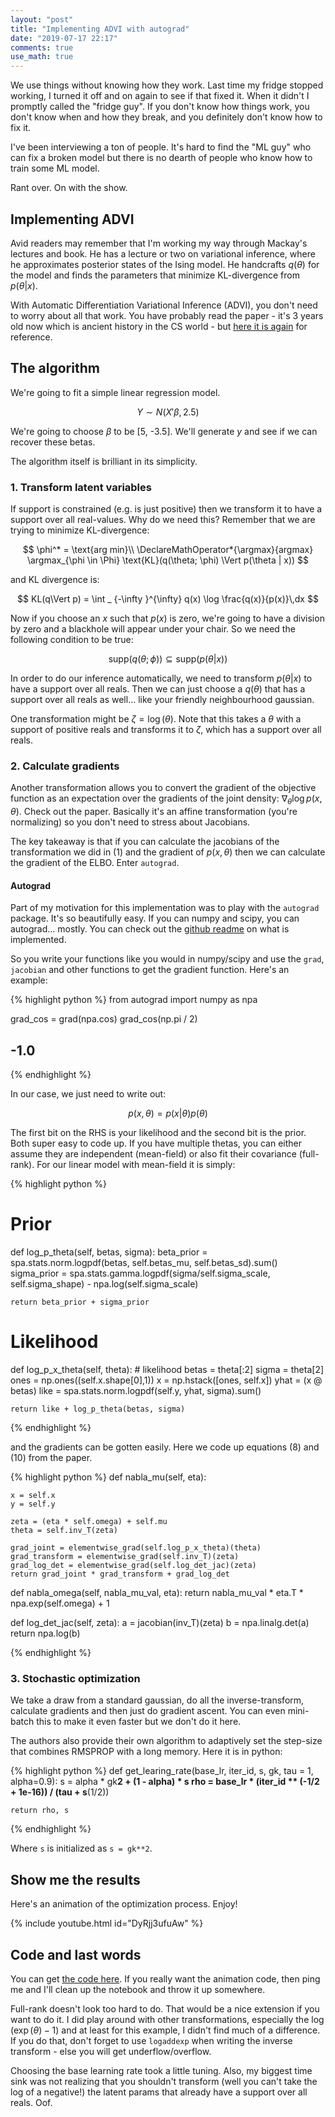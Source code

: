 ```yaml
---
layout: "post"
title: "Implementing ADVI with autograd"
date: "2019-07-17 22:17"
comments: true
use_math: true
---
```


We use things without knowing how they work. Last time my fridge stopped working, I turned it off and on again to see if that fixed it. When it didn't I promptly called the "fridge guy". If you don't know how things work, you don't know when and how they break, and you definitely don't know how to fix it.

I've been interviewing a ton of people. It's hard to find the "ML guy" who can fix a broken model but there is no dearth of people who know how to train some ML model.

Rant over. On with the show.

## Implementing ADVI

Avid readers may remember that I'm working my way through Mackay's lectures and book. He has a lecture or two on variational inference, where he approximates posterior states of the Ising model. He handcrafts $q(\theta)$ for the model and finds the parameters that minimize KL-divergence from $p(\theta \vert x)$.

With Automatic Differentiation Variational Inference (ADVI), you don't need to worry about all that work. You have probably read the paper - it's 3 years old now which is ancient history in the CS world - but [here it is again](https://arxiv.org/pdf/1603.00788.pdf) for reference.

## The algorithm

We're going to fit a simple linear regression model.

$$
Y \sim N(X'\beta, 2.5)
$$

We're going to choose $\beta$ to be [5, -3.5]. We'll generate $y$ and see if we can recover these betas.

The algorithm itself is brilliant in its simplicity.

### 1. Transform latent variables ###

If support is constrained (e.g. is just positive) then we transform it to have a support over all real-values. Why do we need this? Remember that we are trying to minimize KL-divergence:

$$
\phi^* = \text{arg min}\\
\DeclareMathOperator*{\argmax}{argmax}
\argmax_{\phi \in \Phi} \text{KL}(q(\theta; \phi) \Vert p(\theta | x))
$$

and KL divergence is:

$$
KL(q\Vert p) = \int _ {-\infty }^{\infty} q(x) \log \frac{q(x)}{p(x)}\,dx
$$

Now if you choose an $x$ such that $p(x)$ is zero, we're going to have a division by zero and a blackhole will appear under your chair. So we need the following condition to be true:

$$
\text{supp}(q(\theta;\phi)) \subseteq \text{supp}(p(\theta\vert x))
$$

In order to do our inference automatically, we need to transform $p(\theta \vert x)$ to have a support over all reals. Then we can just choose a $q(\theta)$ that has a support over all reals as well... like your friendly neighbourhood gaussian.

One transformation might be $\zeta = \log(\theta)$. Note that this takes a $\theta$ with a support of positive reals and transforms it to $\zeta$, which has a support over all reals.

### 2. Calculate gradients

Another transformation allows you to convert the gradient of the objective function as an expectation over the gradients of the joint density: $\nabla_{\theta}\log p(x, \theta)$. Check out the paper. Basically it's an affine transformation (you're normalizing) so you don't need to stress about Jacobians.

The key takeaway is that if you can calculate the jacobians of the transformation we did in (1) and the gradient of $p(x, \theta)$ then we can calculate the gradient of the ELBO. Enter `autograd`.

#### Autograd

Part of my motivation for this implementation was to play with the `autograd` package. It's so beautifully easy. If you can numpy and scipy, you can autograd... mostly. You can check out the [github readme](https://github.com/HIPS/autograd) on what is implemented.

So you write your functions like you would in numpy/scipy and use the `grad`, `jacobian` and other functions to get the gradient function. Here's an example:

{% highlight python %}
from autograd import numpy as npa

grad_cos = grad(npa.cos)
grad_cos(np.pi / 2)

## -1.0
{% endhighlight %}

In our case, we just need to write out:

$$p(x, \theta) = p(x | \theta)p(\theta)$$

The first bit on the RHS is your likelihood and the second bit is the prior. Both super easy to code up. If you have multiple thetas, you can either assume they are independent (mean-field) or also fit their covariance (full-rank). For our linear model with mean-field it is simply:

{% highlight python %}

# Prior
def log_p_theta(self, betas, sigma):
    beta_prior = spa.stats.norm.logpdf(betas, self.betas_mu, self.betas_sd).sum()
    sigma_prior = spa.stats.gamma.logpdf(sigma/self.sigma_scale,
                                         self.sigma_shape) - npa.log(self.sigma_scale)

    return beta_prior + sigma_prior

# Likelihood
def log_p_x_theta(self, theta):
    # likelihood
    betas = theta[:2]
    sigma = theta[2]
    ones = np.ones((self.x.shape[0],1))
    x = np.hstack([ones, self.x])
    yhat = (x @ betas)
    like = spa.stats.norm.logpdf(self.y, yhat, sigma).sum()

    return like + log_p_theta(betas, sigma)

{% endhighlight %}

and the gradients can be gotten easily. Here we code up equations (8) and (10) from the paper.

{% highlight python %}
def nabla_mu(self, eta):

    x = self.x
    y = self.y

    zeta = (eta * self.omega) + self.mu
    theta = self.inv_T(zeta)

    grad_joint = elementwise_grad(self.log_p_x_theta)(theta)
    grad_transform = elementwise_grad(self.inv_T)(zeta)
    grad_log_det = elementwise_grad(self.log_det_jac)(zeta)
    return grad_joint * grad_transform + grad_log_det

def nabla_omega(self, nabla_mu_val, eta):
    return nabla_mu_val * eta.T * npa.exp(self.omega) + 1

def log_det_jac(self, zeta):
    a = jacobian(inv_T)(zeta)
    b = npa.linalg.det(a)
    return npa.log(b)

{% endhighlight %}

### 3. Stochastic optimization ###

We take a draw from a standard gaussian, do all the inverse-transform, calculate gradients and then just do gradient ascent. You can even mini-batch this to make it even faster but we don't do it here.

The authors also provide their own algorithm to adaptively set the step-size that combines RMSPROP with a long memory. Here it is in python:

{% highlight python %}
def get_learing_rate(base_lr, iter_id, s, gk, tau = 1, alpha=0.9):
    s = alpha * gk**2 + (1 - alpha) * s
    rho = base_lr * (iter_id ** (-1/2 + 1e-16)) / (tau + s**(1/2))

    return rho, s
{% endhighlight %}

Where `s` is initialized as `s = gk**2`.

## Show me the results

Here's an animation of the optimization process. Enjoy!

{% include youtube.html id="DyRjj3ufuAw" %}

## Code and last words

You can get [the code here](https://github.com/sidravi1/Blog/tree/master/src/advi). If you really want the animation code, then ping me and I'll clean up the notebook and throw it up somewhere.

Full-rank doesn't look too hard to do. That would be a nice extension if you want to do it. I did play around with other transformations, especially the $\log(\exp(\theta) - 1)$ and at least for this example, I didn't find much of a difference. If you do that, don't forget to use `logaddexp` when writing the inverse transform - else you will get underflow/overflow.

Choosing the base learning rate took a little tuning. Also, my biggest time sink was not realizing that you shouldn't transform (well you can't take the log of a negative!) the latent params that already have a support over all reals. Oof.
